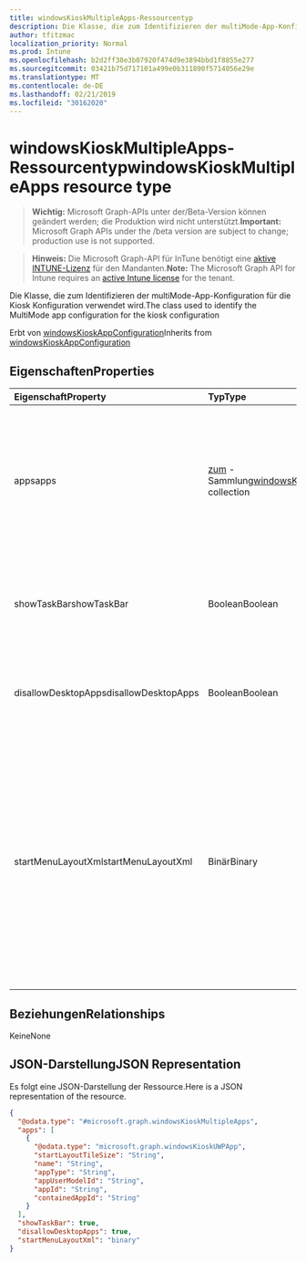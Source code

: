 ```yaml
---
title: windowsKioskMultipleApps-Ressourcentyp
description: Die Klasse, die zum Identifizieren der multiMode-App-Konfiguration für die Kiosk Konfiguration verwendet wird.
author: tfitzmac
localization_priority: Normal
ms.prod: Intune
ms.openlocfilehash: b2d2ff38e3b07920f474d9e3894bbd1f8855e277
ms.sourcegitcommit: 03421b75d717101a499e0b311890f5714056e29e
ms.translationtype: MT
ms.contentlocale: de-DE
ms.lasthandoff: 02/21/2019
ms.locfileid: "30162020"
---
```

# <a name="windowskioskmultipleapps-resource-type"></a><span data-ttu-id="23876-103">windowsKioskMultipleApps-Ressourcentyp</span><span class="sxs-lookup"><span data-stu-id="23876-103">windowsKioskMultipleApps resource type</span></span>

> <span data-ttu-id="23876-104">**Wichtig:** Microsoft Graph-APIs unter der/Beta-Version können geändert werden; die Produktion wird nicht unterstützt.</span><span class="sxs-lookup"><span data-stu-id="23876-104">**Important:** Microsoft Graph APIs under the /beta version are subject to change; production use is not supported.</span></span>

> <span data-ttu-id="23876-105">**Hinweis:** Die Microsoft Graph-API für InTune benötigt eine [aktive INTUNE-Lizenz](https://go.microsoft.com/fwlink/?linkid=839381) für den Mandanten.</span><span class="sxs-lookup"><span data-stu-id="23876-105">**Note:** The Microsoft Graph API for Intune requires an [active Intune license](https://go.microsoft.com/fwlink/?linkid=839381) for the tenant.</span></span>

<span data-ttu-id="23876-106">Die Klasse, die zum Identifizieren der multiMode-App-Konfiguration für die Kiosk Konfiguration verwendet wird.</span><span class="sxs-lookup"><span data-stu-id="23876-106">The class used to identify the MultiMode app configuration for the kiosk configuration</span></span>


<span data-ttu-id="23876-107">Erbt von [windowsKioskAppConfiguration](../resources/intune-deviceconfig-windowskioskappconfiguration.md)</span><span class="sxs-lookup"><span data-stu-id="23876-107">Inherits from [windowsKioskAppConfiguration](../resources/intune-deviceconfig-windowskioskappconfiguration.md)</span></span>

## <a name="properties"></a><span data-ttu-id="23876-108">Eigenschaften</span><span class="sxs-lookup"><span data-stu-id="23876-108">Properties</span></span>
|<span data-ttu-id="23876-109">Eigenschaft</span><span class="sxs-lookup"><span data-stu-id="23876-109">Property</span></span>|<span data-ttu-id="23876-110">Typ</span><span class="sxs-lookup"><span data-stu-id="23876-110">Type</span></span>|<span data-ttu-id="23876-111">Beschreibung</span><span class="sxs-lookup"><span data-stu-id="23876-111">Description</span></span>|
|:---|:---|:---|
|<span data-ttu-id="23876-112">apps</span><span class="sxs-lookup"><span data-stu-id="23876-112">apps</span></span>|<span data-ttu-id="23876-113">[zum](../resources/intune-deviceconfig-windowskioskappbase.md) -Sammlung</span><span class="sxs-lookup"><span data-stu-id="23876-113">[windowsKioskAppBase](../resources/intune-deviceconfig-windowskioskappbase.md) collection</span></span>|<span data-ttu-id="23876-114">Dies sind die einzigen Windows Store-Apps, die über das Startmenü zur Verfügung stehen.</span><span class="sxs-lookup"><span data-stu-id="23876-114">These are the only Windows Store Apps that will be available to launch from the Start menu.</span></span> <span data-ttu-id="23876-115">Diese Auflistung kann maximal 128 Elemente enthalten.</span><span class="sxs-lookup"><span data-stu-id="23876-115">This collection can contain a maximum of 128 elements.</span></span>|
|<span data-ttu-id="23876-116">showTaskBar</span><span class="sxs-lookup"><span data-stu-id="23876-116">showTaskBar</span></span>|<span data-ttu-id="23876-117">Boolean</span><span class="sxs-lookup"><span data-stu-id="23876-117">Boolean</span></span>|<span data-ttu-id="23876-118">Mit dieser Einstellung kann der Administrator angeben, ob die Vorgangsleiste angezeigt wird.</span><span class="sxs-lookup"><span data-stu-id="23876-118">This setting allows the admin to specify whether the Task Bar is shown or not.</span></span>|
|<span data-ttu-id="23876-119">disallowDesktopApps</span><span class="sxs-lookup"><span data-stu-id="23876-119">disallowDesktopApps</span></span>|<span data-ttu-id="23876-120">Boolean</span><span class="sxs-lookup"><span data-stu-id="23876-120">Boolean</span></span>|<span data-ttu-id="23876-121">Diese Einstellung gibt an, dass Desktop-Apps zulässig sind.</span><span class="sxs-lookup"><span data-stu-id="23876-121">This setting indicates that desktop apps are allowed.</span></span> <span data-ttu-id="23876-122">Standardwert true.</span><span class="sxs-lookup"><span data-stu-id="23876-122">Default to true.</span></span>|
|<span data-ttu-id="23876-123">startMenuLayoutXml</span><span class="sxs-lookup"><span data-stu-id="23876-123">startMenuLayoutXml</span></span>|<span data-ttu-id="23876-124">Binär</span><span class="sxs-lookup"><span data-stu-id="23876-124">Binary</span></span>|<span data-ttu-id="23876-125">Ermöglicht Administratoren das außer Kraft setzen des Standard Start Layouts und hindert den Benutzer daran, es zu ändern.</span><span class="sxs-lookup"><span data-stu-id="23876-125">Allows admins to override the default Start layout and prevents the user from changing it.</span></span><span data-ttu-id="23876-126">Das Layout wird durch Angabe einer XML-Datei geändert, die auf einem Layoutänderungsschema basiert.</span><span class="sxs-lookup"><span data-stu-id="23876-126"> The layout is modified by specifying an XML file based on a layout modification schema.</span></span> <span data-ttu-id="23876-127">XML muss im Binärformat vorliegen.</span><span class="sxs-lookup"><span data-stu-id="23876-127">XML needs to be in Binary format.</span></span>|

## <a name="relationships"></a><span data-ttu-id="23876-128">Beziehungen</span><span class="sxs-lookup"><span data-stu-id="23876-128">Relationships</span></span>
<span data-ttu-id="23876-129">Keine</span><span class="sxs-lookup"><span data-stu-id="23876-129">None</span></span>

## <a name="json-representation"></a><span data-ttu-id="23876-130">JSON-Darstellung</span><span class="sxs-lookup"><span data-stu-id="23876-130">JSON Representation</span></span>
<span data-ttu-id="23876-131">Es folgt eine JSON-Darstellung der Ressource.</span><span class="sxs-lookup"><span data-stu-id="23876-131">Here is a JSON representation of the resource.</span></span>
<!-- {
  "blockType": "resource",
  "@odata.type": "microsoft.graph.windowsKioskMultipleApps"
}
-->
``` json
{
  "@odata.type": "#microsoft.graph.windowsKioskMultipleApps",
  "apps": [
    {
      "@odata.type": "microsoft.graph.windowsKioskUWPApp",
      "startLayoutTileSize": "String",
      "name": "String",
      "appType": "String",
      "appUserModelId": "String",
      "appId": "String",
      "containedAppId": "String"
    }
  ],
  "showTaskBar": true,
  "disallowDesktopApps": true,
  "startMenuLayoutXml": "binary"
}
```





